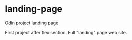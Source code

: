 # landing-page
Odin project landing page

First project after flex section.  Full "landing" page web site.
